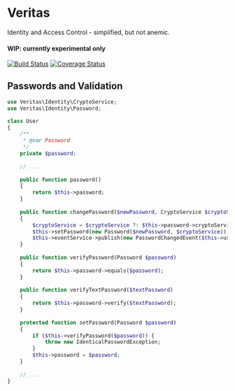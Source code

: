 Veritas
=========

Identity and Access Control - simplified, but not anemic.

#### WIP: currently experimental only

[![Build Status](https://travis-ci.org/texdc/Veritas.png?branch=develop)](https://travis-ci.org/texdc/Veritas)
[![Coverage Status](https://coveralls.io/repos/texdc/Veritas/badge.png?branch=develop)](https://coveralls.io/r/texdc/Veritas?branch=develop)

Passwords and Validation
------------------------

```php
use Veritas\Identity\CryptoService;
use Veritas\Identity\Password;

class User
{
    /**
     * @var Password
     */
    private $password;
    
    // ...
    
    public function password()
    {
        return $this->password;
    }
    
    public function changePassword($newPassword, CryptoService $cryptoService = null)
    {
        $cryptoService = $cryptoService ?: $this->password->cryptoService();
        $this->setPassword(new Password($newPassword, $cryptoService));
        $this->eventService->publish(new PasswordChangedEvent($this->userId));
    }
    
    public function verifyPassword(Password $password)
    {
        return $this->password->equals($password);
    }
    
    public function verifyTextPassword($textPassword)
    {
        return $this->password->verify($textPassword);
    }
    
    protected function setPassword(Password $password)
    {
        if ($this->verifyPassword($password)) {
            throw new IdenticalPasswordException;
        }
        $this->password = $password;
    }
    
    // ...
}
```
